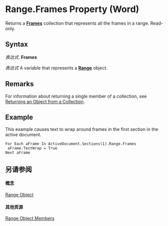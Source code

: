 
# Range.Frames Property (Word)

Returns a  **[Frames](d0f526b5-ae1d-ad7a-0da3-5a7b30526b55.md)** collection that represents all the frames in a range. Read-only.


## Syntax

 _表达式_. **Frames**

 _表达式_ A variable that represents a **[Range](15a7a1c4-5f3f-5b6e-60e9-29688de3f274.md)** object.


## Remarks

For information about returning a single member of a collection, see [Returning an Object from a Collection](28f76384-f495-9640-a7c8-10ada3fac727.md).


## Example

This example causes text to wrap around frames in the first section in the active document.


```
For Each aFrame In ActiveDocument.Sections(1).Range.Frames 
 aFrame.TextWrap = True 
Next aFrame
```


## 另请参阅


#### 概念


[Range Object](15a7a1c4-5f3f-5b6e-60e9-29688de3f274.md)
#### 其他资源


[Range Object Members](http://msdn.microsoft.com/library/3c4a36d9-2a80-5aaf-827b-275a52bfa193%28Office.15%29.aspx)